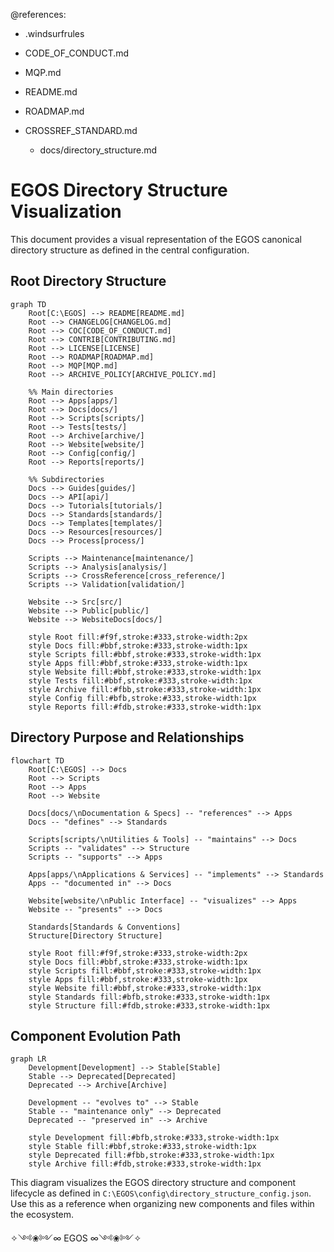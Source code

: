 @references:
- .windsurfrules
- CODE_OF_CONDUCT.md
- MQP.md
- README.md
- ROADMAP.md
- CROSSREF_STANDARD.md

  - docs/directory_structure.md

# EGOS Directory Structure Visualization

This document provides a visual representation of the EGOS canonical directory structure as defined in the central configuration.

## Root Directory Structure

```mermaid
graph TD
    Root[C:\EGOS] --> README[README.md]
    Root --> CHANGELOG[CHANGELOG.md]
    Root --> COC[CODE_OF_CONDUCT.md]
    Root --> CONTRIB[CONTRIBUTING.md]
    Root --> LICENSE[LICENSE]
    Root --> ROADMAP[ROADMAP.md]
    Root --> MQP[MQP.md]
    Root --> ARCHIVE_POLICY[ARCHIVE_POLICY.md]
    
    %% Main directories
    Root --> Apps[apps/]
    Root --> Docs[docs/]
    Root --> Scripts[scripts/]
    Root --> Tests[tests/]
    Root --> Archive[archive/]
    Root --> Website[website/]
    Root --> Config[config/]
    Root --> Reports[reports/]
    
    %% Subdirectories
    Docs --> Guides[guides/]
    Docs --> API[api/]
    Docs --> Tutorials[tutorials/]
    Docs --> Standards[standards/]
    Docs --> Templates[templates/]
    Docs --> Resources[resources/]
    Docs --> Process[process/]
    
    Scripts --> Maintenance[maintenance/]
    Scripts --> Analysis[analysis/]
    Scripts --> CrossReference[cross_reference/]
    Scripts --> Validation[validation/]
    
    Website --> Src[src/]
    Website --> Public[public/]
    Website --> WebsiteDocs[docs/]

    style Root fill:#f9f,stroke:#333,stroke-width:2px
    style Docs fill:#bbf,stroke:#333,stroke-width:1px
    style Scripts fill:#bbf,stroke:#333,stroke-width:1px
    style Apps fill:#bbf,stroke:#333,stroke-width:1px
    style Website fill:#bbf,stroke:#333,stroke-width:1px
    style Tests fill:#bbf,stroke:#333,stroke-width:1px
    style Archive fill:#fbb,stroke:#333,stroke-width:1px
    style Config fill:#bfb,stroke:#333,stroke-width:1px
    style Reports fill:#fdb,stroke:#333,stroke-width:1px
```

## Directory Purpose and Relationships

```mermaid
flowchart TD
    Root[C:\EGOS] --> Docs
    Root --> Scripts
    Root --> Apps
    Root --> Website
    
    Docs[docs/\nDocumentation & Specs] -- "references" --> Apps
    Docs -- "defines" --> Standards
    
    Scripts[scripts/\nUtilities & Tools] -- "maintains" --> Docs
    Scripts -- "validates" --> Structure
    Scripts -- "supports" --> Apps
    
    Apps[apps/\nApplications & Services] -- "implements" --> Standards
    Apps -- "documented in" --> Docs
    
    Website[website/\nPublic Interface] -- "visualizes" --> Apps
    Website -- "presents" --> Docs
    
    Standards[Standards & Conventions]
    Structure[Directory Structure]
    
    style Root fill:#f9f,stroke:#333,stroke-width:2px
    style Docs fill:#bbf,stroke:#333,stroke-width:1px
    style Scripts fill:#bbf,stroke:#333,stroke-width:1px
    style Apps fill:#bbf,stroke:#333,stroke-width:1px
    style Website fill:#bbf,stroke:#333,stroke-width:1px
    style Standards fill:#bfb,stroke:#333,stroke-width:1px
    style Structure fill:#fdb,stroke:#333,stroke-width:1px
```

## Component Evolution Path

```mermaid
graph LR
    Development[Development] --> Stable[Stable]
    Stable --> Deprecated[Deprecated]
    Deprecated --> Archive[Archive]
    
    Development -- "evolves to" --> Stable
    Stable -- "maintenance only" --> Deprecated
    Deprecated -- "preserved in" --> Archive
    
    style Development fill:#bfb,stroke:#333,stroke-width:1px
    style Stable fill:#bbf,stroke:#333,stroke-width:1px
    style Deprecated fill:#fbb,stroke:#333,stroke-width:1px
    style Archive fill:#fdb,stroke:#333,stroke-width:1px
```

This diagram visualizes the EGOS directory structure and component lifecycle as defined in `C:\EGOS\config\directory_structure_config.json`. Use this as a reference when organizing new components and files within the ecosystem.

✧༺❀༻∞ EGOS ∞༺❀༻✧